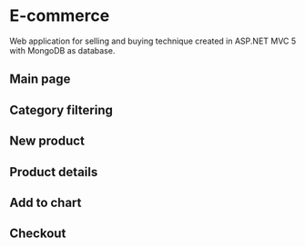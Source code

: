 # E-commerce
Web application for selling and buying technique created in ASP.NET MVC 5 with MongoDB as database.

## Main page

## Category filtering

## New product

## Product details

## Add to chart

## Checkout
